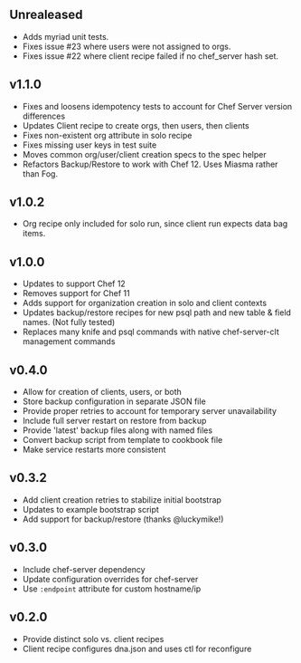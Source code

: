 ## Unrealeased

* Adds myriad unit tests.
* Fixes issue #23 where users were not assigned to orgs.
* Fixes issue #22 where client recipe failed if no chef_server hash set.

## v1.1.0
* Fixes and loosens idempotency tests to account for Chef Server
version differences
* Updates Client recipe to create orgs, then users, then clients
* Fixes non-existent org attribute in solo recipe
* Fixes missing user keys in test suite
* Moves common org/user/client creation specs to the spec helper
* Refactors Backup/Restore to work with Chef 12. Uses Miasma rather
than Fog.

## v1.0.2
* Org recipe only included for solo run, since client run expects data
bag items.

## v1.0.0
* Updates to support Chef 12
* Removes support for Chef 11
* Adds support for organization creation in solo and client contexts
* Updates backup/restore recipes for new psql path and new table &
field names. (Not fully tested)
* Replaces many knife and psql commands with native chef-server-clt
management commands

## v0.4.0
* Allow for creation of clients, users, or both
* Store backup configuration in separate JSON file
* Provide proper retries to account for temporary server unavailability
* Include full server restart on restore from backup
* Provide 'latest' backup files along with named files
* Convert backup script from template to cookbook file
* Make service restarts more consistent

## v0.3.2
* Add client creation retries to stabilize initial bootstrap
* Updates to example bootstrap script
* Add support for backup/restore (thanks @luckymike!)

## v0.3.0
* Include chef-server dependency
* Update configuration overrides for chef-server
* Use `:endpoint` attribute for custom hostname/ip

## v0.2.0
* Provide distinct solo vs. client recipes
* Client recipe configures dna.json and uses ctl for reconfigure
